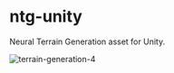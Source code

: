 # ntg-unity
Neural Terrain Generation asset for Unity.

![terrain-generation-4](https://user-images.githubusercontent.com/30982485/208962367-5a13d98d-d598-4fa3-9cb1-a9f368612eff.png)
